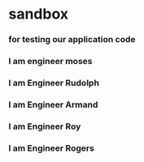 # sandbox

### for testing our application code

### I am engineer moses

### I am Engineer Rudolph

### I am Engineer Armand

### I am Engineer Roy

### I am Engineer Rogers
